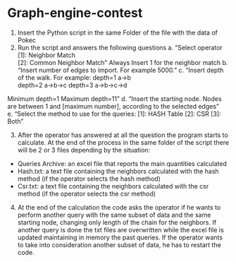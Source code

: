 # Graph-engine-contest
1.	Insert the Python script in the same Folder of the file with the data of Pokec
2.	Run the script and answers the following questions
a.	“Select operator
[1]: Neighbor Match      
[2]: Common Neighbor Match”
Always Insert 1 for the neighbor match
b.	“Insert number of edges to import. For example 5000.”
c.	“Insert depth of the walk.
For example:
depth=1      a->b     
depth=2      a->b->c
depth=3      a->b->c->d
  
Minimum depth=1
Maximum depth=11”
d.	“Insert the starting node.
Nodes are between 1 and [maximum number], according to the selected edges”     
e.	“Select the method to use for the queries:
[1]: HASH Table
[2]: CSR
[3]: Both”

3.	After the operator has answered at all the question the program starts to calculate. At the end of the process in the same folder of the script there will be 2 or 3 files depending by the situation:
-	Queries Archive: an excel file that reports the main quantities calculated
-	Hash.txt: a text file containing the neighbors calculated with the hash method (if the operator selects the hash method)
-	Csr.txt: a text file containing the neighbors calculated with the csr method (if the operator selects the csr method)

4.	At the end of the calculation the code asks the operator if he wants to perform another query with the same subset of data and the same starting node, changing only length of the chain for the neighbors. If another query is done the txt files are overwritten while the excel file is updated maintaining in memory the past queries. If the operator wants to take into consideration another subset of data, he has to restart the code.
